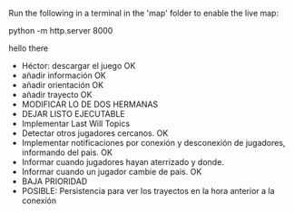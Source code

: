 Run the following in a terminal in the 'map' folder to enable the live map:

python -m http.server 8000

hello there

- Héctor: descargar el juego OK
- añadir información OK
- añadir orientación OK
- añadir trayecto OK
- MODIFICAR LO DE DOS HERMANAS
- DEJAR LISTO EJECUTABLE
- Implementar Last Will Topics
- Detectar otros jugadores cercanos. OK
- Implementar notificaciones por conexión y desconexión de jugadores, informando del pais. OK
- Informar cuando jugadores hayan aterrizado y donde. 
- Informar cuando un jugador cambie de pais. OK
- BAJA PRIORIDAD
- POSIBLE: Persistencia para ver los trayectos en la hora anterior a la conexión 

